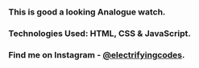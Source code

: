 ### This is good a looking Analogue watch.

### Technologies Used: HTML, CSS & JavaScript.

### Find me on Instagram - [@electrifyingcodes][Instagram].

[Instagram]: https://www.instagram.com/electrifying_codes
